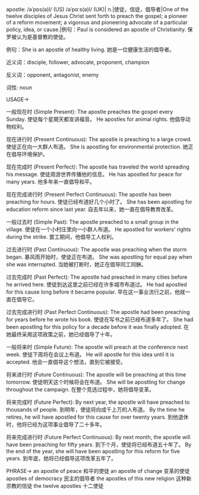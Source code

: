 apostle: /əˈpɒs(ə)l/ (US) /əˈpɑːs(ə)l/ (UK)| n.|使徒，信徒，倡导者|One of the twelve disciples of Jesus Christ sent forth to preach the gospel; a pioneer of a reform movement; a vigorous and pioneering advocate of a particular policy, idea, or cause.|例句：Paul is considered an apostle of Christianity. 保罗被认为是基督教的使徒。

例句：She is an apostle of healthy living. 她是一位健康生活的倡导者。

近义词：disciple, follower, advocate, proponent, champion

反义词：opponent, antagonist, enemy

词性: noun


USAGE->

一般现在时 (Simple Present):
The apostle preaches the gospel every Sunday.  使徒每个星期天都宣讲福音。
He apostles for animal rights. 他倡导动物权利。


现在进行时 (Present Continuous):
The apostle is preaching to a large crowd. 使徒正在向一大群人布道。
She is apostling for environmental protection. 她正在倡导环境保护。


现在完成时 (Present Perfect):
The apostle has traveled the world spreading his message. 使徒周游世界传播他的信息。
He has apostled for peace for many years. 他多年来一直倡导和平。


现在完成进行时 (Present Perfect Continuous):
The apostle has been preaching for hours. 使徒已经布道好几个小时了。
She has been apostling for education reform since last year.  自去年以来，她一直在倡导教育改革。


一般过去时 (Simple Past):
The apostle preached to a small group in the village. 使徒在一个小村庄里向一小群人布道。
He apostled for workers' rights during the strike.  罢工期间，他倡导工人权利。


过去进行时 (Past Continuous):
The apostle was preaching when the storm began.  暴风雨开始时，使徒正在布道。
She was apostling for equal pay when she was interrupted. 当她被打断时，她正在倡导同工同酬。


过去完成时 (Past Perfect):
The apostle had preached in many cities before he arrived here. 使徒到达这里之前已经在许多城市布道过。
He had apostled for this cause long before it became popular.  早在这一事业流行之前，他就一直在倡导它。


过去完成进行时 (Past Perfect Continuous):
The apostle had been preaching for years before he wrote his book.  使徒在写书之前已经布道多年了。
She had been apostling for this policy for a decade before it was finally adopted.  在她最终采用这项政策之前，她已经倡导了十年。


一般将来时 (Simple Future):
The apostle will preach at the conference next week.  使徒下周将在会议上布道。
He will apostle for this idea until it is accepted. 他会一直倡导这个想法，直到它被接受。


将来进行时 (Future Continuous):
The apostle will be preaching at this time tomorrow. 使徒明天这个时候将会在布道。
She will be apostling for change throughout the campaign. 在整个竞选过程中，她将倡导变革。


将来完成时 (Future Perfect):
By next year, the apostle will have preached to thousands of people. 到明年，使徒将向成千上万的人布道。
By the time he retires, he will have apostled for this cause for over twenty years.  到他退休时，他将已经为这项事业倡导了二十多年。


将来完成进行时 (Future Perfect Continuous):
By next month, the apostle will have been preaching for fifty years. 到下个月，使徒将已经布道五十年了。
By the end of the year, she will have been apostling for this reform for five years. 到年底，她将已经倡导这项改革五年了。



PHRASE->
an apostle of peace 和平的使徒
an apostle of change 变革的使徒
apostles of democracy 民主的倡导者
the apostles of this new religion 这种新宗教的信徒
the twelve apostles 十二使徒
